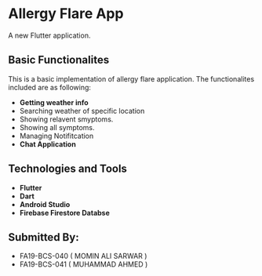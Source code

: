 # Allergy Flare App

A new Flutter application.

## Basic Functionalites
This is a basic implementation of allergy flare application. The functionalites included are as following:

- **Getting weather info**
- Searching weather of specific location
- Showing relavent smyptoms.
- Showing all symptoms.
- Managing Notifitcation
- **Chat Application**

## Technologies and Tools

- **Flutter**
- **Dart**
- **Android Studio**
- **Firebase Firestore Databse**

## Submitted By:
- FA19-BCS-040 ( MOMIN ALI SARWAR )
- FA19-BCS-041 ( MUHAMMAD AHMED )


